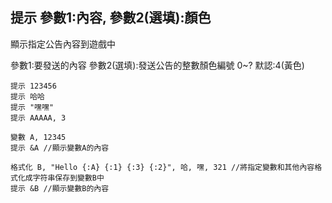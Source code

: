 ## 提示 參數1:內容, 參數2(選填):顏色
顯示指定公告內容到遊戲中

參數1:要發送的內容
參數2(選填):發送公告的整數顏色編號 0~? 默認:4(黃色)

```
提示 123456
提示 哈哈
提示 "嘿嘿"
提示 AAAAA, 3

變數 A, 12345
提示 &A //顯示變數A的內容

格式化 B, "Hello {:A} {:1} {:3} {:2}", 哈, 嘿, 321 //將指定變數和其他內容格式化成字符串保存到變數B中
提示 &B //顯示變數B的內容


```